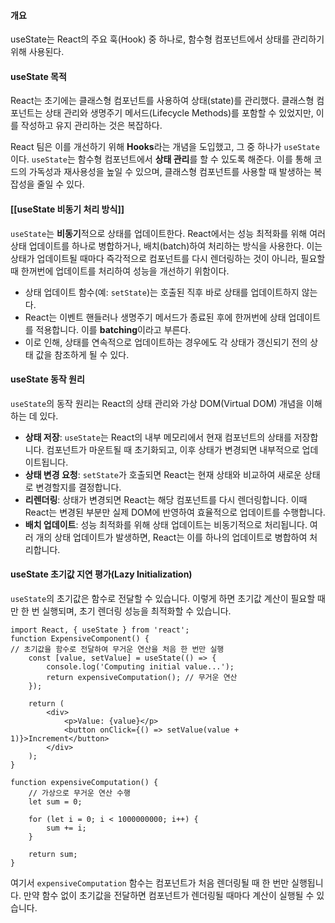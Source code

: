 #### 개요
useState는 React의 주요 훅(Hook) 중 하나로, 함수형 컴포넌트에서 상태를 관리하기 위해 사용된다.

#### useState 목적
React는 초기에는 클래스형 컴포넌트를 사용하여 상태(state)를 관리했다.
클래스형 컴포넌트는 상태 관리와 생명주기 메서드(Lifecycle Methods)를 포함할 수 있었지만, 이를 작성하고 유지 관리하는 것은 복잡하다. 

React 팀은 이를 개선하기 위해 **Hooks**라는 개념을 도입했고, 그 중 하나가 `useState`이다. 
`useState`는 함수형 컴포넌트에서 **상태 관리**를 할 수 있도록 해준다. 
이를 통해 코드의 가독성과 재사용성을 높일 수 있으며, 클래스형 컴포넌트를 사용할 때 발생하는 복잡성을 줄일 수 있다.

#### [[useState 비동기 처리 방식]]
`useState`는 **비동기**적으로 상태를 업데이트한다. 
React에서는 성능 최적화를 위해 여러 상태 업데이트를 하나로 병합하거나, 배치(batch)하여 처리하는 방식을 사용한다. 이는 상태가 업데이트될 때마다 즉각적으로 컴포넌트를 다시 렌더링하는 것이 아니라, 필요할 때 한꺼번에 업데이트를 처리하여 성능을 개선하기 위함이다.

- 상태 업데이트 함수(예: `setState`)는 호출된 직후 바로 상태를 업데이트하지 않는다.
- React는 이벤트 핸들러나 생명주기 메서드가 종료된 후에 한꺼번에 상태 업데이트를 적용합니다. 이를 **batching**이라고 부른다.
- 이로 인해, 상태를 연속적으로 업데이트하는 경우에도 각 상태가 갱신되기 전의 상태 값을 참조하게 될 수 있다.

#### useState 동작 원리
`useState`의 동작 원리는 React의 상태 관리와 가상 DOM(Virtual DOM) 개념을 이해하는 데 있다.

- **상태 저장**: `useState`는 React의 내부 메모리에서 현재 컴포넌트의 상태를 저장합니다. 컴포넌트가 마운트될 때 초기화되고, 이후 상태가 변경되면 내부적으로 업데이트됩니다.
- **상태 변경 요청**: `setState`가 호출되면 React는 현재 상태와 비교하여 새로운 상태로 변경할지를 결정합니다.
- **리렌더링**: 상태가 변경되면 React는 해당 컴포넌트를 다시 렌더링합니다. 이때 React는 변경된 부분만 실제 DOM에 반영하여 효율적으로 업데이트를 수행합니다.
- **배치 업데이트**: 성능 최적화를 위해 상태 업데이트는 비동기적으로 처리됩니다. 여러 개의 상태 업데이트가 발생하면, React는 이를 하나의 업데이트로 병합하여 처리합니다.

#### useState 초기값 지연 평가(Lazy Initialization)
`useState`의 초기값은 함수로 전달할 수 있습니다. 이렇게 하면 초기값 계산이 필요할 때만 한 번 실행되며, 초기 렌더링 성능을 최적화할 수 있습니다.


```tsx
import React, { useState } from 'react';  
function ExpensiveComponent() {   
// 초기값을 함수로 전달하여 무거운 연산을 처음 한 번만 실행   
	const [value, setValue] = useState(() => {     
		console.log('Computing initial value...');     
		return expensiveComputation(); // 무거운 연산   
	});    
	
	return (     
		<div>       
			<p>Value: {value}</p>
		    <button onClick={() => setValue(value + 1)}>Increment</button>  
	    </div>   
	); 
}  

function expensiveComputation() {   
	// 가상으로 무거운 연산 수행   
	let sum = 0;   
	
	for (let i = 0; i < 1000000000; i++) {     
		sum += i;   
	}   
	
	return sum; 
}
```

여기서 `expensiveComputation` 함수는 컴포넌트가 처음 렌더링될 때 한 번만 실행됩니다. 만약 함수 없이 초기값을 전달하면 컴포넌트가 렌더링될 때마다 계산이 실행될 수 있습니다.
